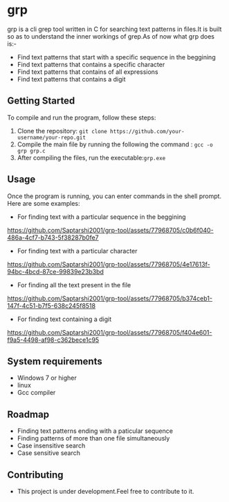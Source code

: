 # grp
grp is a cli grep tool written in C for searching text patterns in files.It is built so as to understand the inner workings of grep.As of now what grp does is:-

- Find text patterns that start with a specific sequence in the beggining
- Find text patterns that contains  a specific character
- Find text patterns that contains of all expressions
- Find text patterns that contains a digit

## Getting Started

To compile and run the program, follow these steps:

1. Clone the repository: `git clone https://github.com/your-username/your-repo.git`
2. Compile the main file by running the following the command : `gcc -o grp grp.c`
3. After compiling the files, run the executable:`grp.exe`   


## Usage

Once the program is running, you can enter commands in the shell prompt. Here are some examples:

- For finding text with a particular sequence in the beggining


https://github.com/Saptarshi2001/grp-tool/assets/77968705/c0b6f040-486a-4cf7-b743-5f38287b0fe7



- For finding text with a particular character



https://github.com/Saptarshi2001/grp-tool/assets/77968705/4e17613f-94bc-4bcd-87ce-99839e23b3bd


- For finding all the text present in the file



https://github.com/Saptarshi2001/grp-tool/assets/77968705/b374ceb1-147f-4c51-b7f5-638c245f8518


- For finding text containing a digit



https://github.com/Saptarshi2001/grp-tool/assets/77968705/f404e601-f9a5-4498-af98-c362bece1c95



## System requirements
- Windows 7 or higher
- linux
- Gcc compiler

## Roadmap 
- Finding text patterns ending with a paticular sequence
- Finding patterns of more than one file simultaneously
- Case insensitive search
- Case sensitive search

## Contributing
- This project is under development.Feel free to contribute to it.
  
